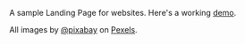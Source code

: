 A sample Landing Page for websites.
Here's a working [demo](https://sohamb17.github.io/landing-page/).

All images by [@pixabay](pexels.com/@pixabay) on [Pexels](https://www.pexels.com/).